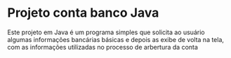 # Projeto conta banco Java
Este projeto em Java é um programa simples que solicita ao usuário algumas informações bancárias básicas e depois as exibe de volta na tela, com as informações utilizadas no processo de arbertura da conta
